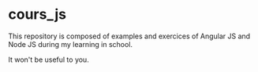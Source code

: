 # cours_js

This repository is composed of examples and exercices of Angular JS and Node JS during my learning in school.

It won't be useful to you.
